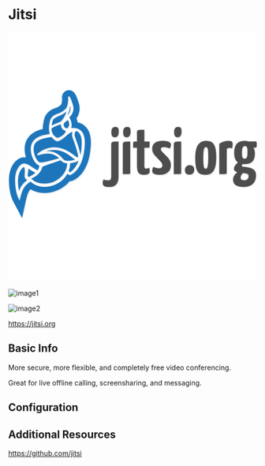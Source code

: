 # Jitsi

![Alt text](jitsi.png)

![image1](https://external-content.duckduckgo.com/iu/?u=https%3A%2F%2Fjitsi-meet-free.com%2Fimages%2Fuploads%2F2022-03-30%2Fscreenshot_1-daqms.jpeg&f=1&nofb=1&ipt=ee386862738c4e23411c28c5e7417b9f9d4809b8c4bc03218d3f0c5e507aa299&ipo=images)

![image2](https://external-content.duckduckgo.com/iu/?u=https%3A%2F%2Fimage.winudf.com%2Fv2%2Fimage1%2Fb3JnLmppdHNpLm1lZXRfc2NyZWVuXzJfMTU1NDgxODA3Nl8wNTY%2Fscreen-2.jpg%3Ffakeurl%3D1%26type%3D.jpg&f=1&nofb=1&ipt=414ca7aa43f5877818610ff9e94860d455a02dc180287a8e7d1770c58d110007&ipo=images)



https://jitsi.org

## Basic Info

More secure, more flexible, and completely free video conferencing.

Great for live offline calling, screensharing, and messaging.


## Configuration



## Additional Resources


https://github.com/jitsi

